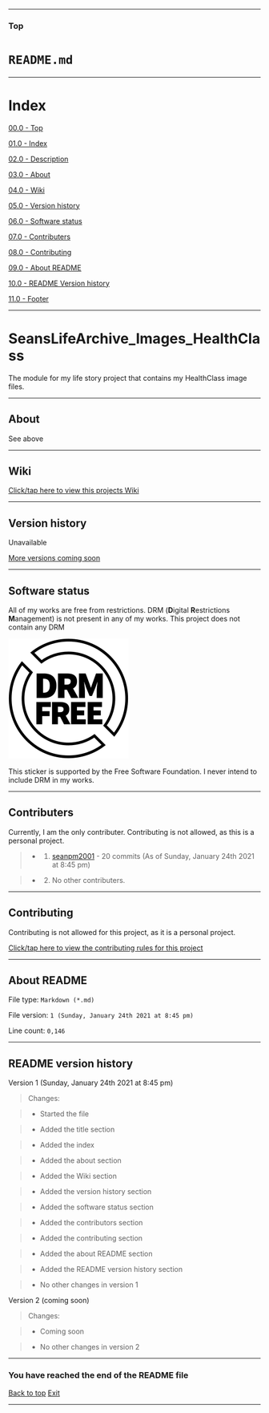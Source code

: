
***

### Top

# `README.md`

***

# Index

[00.0 - Top](#Top)

[01.0 - Index](#Index)

[02.0 - Description](#SeansLifeArchive_Images_HealthClass)

[03.0 - About](#About)

[04.0 - Wiki](#Wiki)

[05.0 - Version history](#Version-history)

[06.0 - Software status](#Software-status)

[07.0 - Contributers](#Contributers)

[08.0 - Contributing](#Contributing)

[09.0 - About README](#About-README)

[10.0 - README Version history](#README-version-history)

[11.0 - Footer](#You-have-reached-the-end-of-the-README-file)

***

# SeansLifeArchive_Images_HealthClass
The module for my life story project that contains my HealthClass image files. 

***

## About

See above

***

## Wiki

[Click/tap here to view this projects Wiki](https://github.com/seanpm2001/SeansLifeArchive_Images_HealthClass/wiki)

***

## Version history

Unavailable

[More versions coming soon](https://www.example.com)

***

## Software status

All of my works are free from restrictions. DRM (**D**igital **R**estrictions **M**anagement) is not present in any of my works. This project does not contain any DRM

![DRM-free_label.en.svg](DRM-free_label.en.svg)

This sticker is supported by the Free Software Foundation. I never intend to include DRM in my works.

***

## Contributers

Currently, I am the only contributer. Contributing is not allowed, as this is a personal project.

> * 1. [seanpm2001](https://github.com/seanpm2001/) - 20 commits (As of Sunday, January 24th 2021 at 8:45 pm)

> * 2. No other contributers.

***

## Contributing

Contributing is not allowed for this project, as it is a personal project.

[Click/tap here to view the contributing rules for this project](CONTRIBUTING.md)

***

## About README

File type: `Markdown (*.md)`

File version: `1 (Sunday, January 24th 2021 at 8:45 pm)`

Line count: `0,146`

***

## README version history

Version 1 (Sunday, January 24th 2021 at 8:45 pm)

> Changes:

> * Started the file

> * Added the title section

> * Added the index

> * Added the about section

> * Added the Wiki section

> * Added the version history section

> * Added the software status section

> * Added the contributors section

> * Added the contributing section

> * Added the about README section

> * Added the README version history section

> * No other changes in version 1

Version 2 (coming soon)

> Changes:

> * Coming soon

> * No other changes in version 2

***

### You have reached the end of the README file

[Back to top](#Top) [Exit](https://github.com)

***

